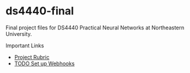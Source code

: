 # ds4440-final
Final project files for DS4440 Practical Neural Networks at Northeastern University.

Important Links
- [Project Rubric](https://docs.google.com/document/d/1gaVk1NwVs94D-JpuboPnBmZiM41xn4ncqZir_hC7ahQ/edit)
- [TODO Set up Webhooks](https://github.com/davidbau/Final-Project-Template/tree/main)
